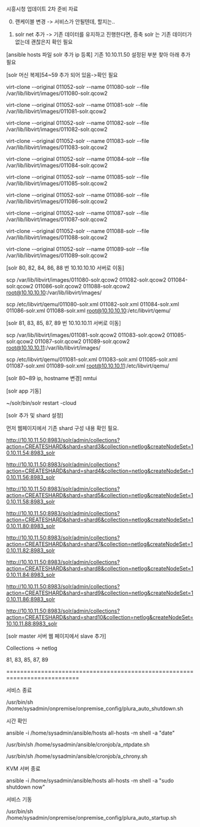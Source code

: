시흥시청 업데이트 2차 준비 자료

0. 랜케이블 변경 -> 서비스가 안될텐데, 할지는..

1. solr net 추가 -> 기존 데이터를 유지하고 진행한다면, 증축 solr 는 기존 데이터가 없는데 괜찮은지 확인 필요


[ansible hosts 파일 solr 추가 ip 등록]
기존 10.10.11.50 설정된 부분 찾아 아래 추가 필요

[solr 머신 복제]54~59 추가 되어 있음->확인 필요

virt-clone --original 011052-solr --name 011080-solr --file /var/lib/libvirt/images/011080-solr.qcow2

virt-clone --original 011052-solr --name 011081-solr --file /var/lib/libvirt/images/011081-solr.qcow2

virt-clone --original 011052-solr --name 011082-solr --file /var/lib/libvirt/images/011082-solr.qcow2

virt-clone --original 011052-solr --name 011083-solr --file /var/lib/libvirt/images/011083-solr.qcow2

virt-clone --original 011052-solr --name 011084-solr --file /var/lib/libvirt/images/011084-solr.qcow2

virt-clone --original 011052-solr --name 011085-solr --file /var/lib/libvirt/images/011085-solr.qcow2

virt-clone --original 011052-solr --name 011086-solr --file /var/lib/libvirt/images/011086-solr.qcow2

virt-clone --original 011052-solr --name 011087-solr --file /var/lib/libvirt/images/011087-solr.qcow2

virt-clone --original 011052-solr --name 011088-solr --file /var/lib/libvirt/images/011088-solr.qcow2

virt-clone --original 011052-solr --name 011089-solr --file /var/lib/libvirt/images/011089-solr.qcow2

[solr 80, 82, 84, 86, 88 번 10.10.10.10 서버로 이동]

scp /var/lib/libvirt/images/011080-solr.qcow2 011082-solr.qcow2 011084-solr.qcow2 011086-solr.qcow2 011088-solr.qcow2 root@10.10.10.10:/var/lib/libvirt/images/

scp /etc/libvirt/qemu/011080-solr.xml 011082-solr.xml 011084-solr.xml 011086-solr.xml 011088-solr.xml root@10.10.10.10:/etc/libvirt/qemu/

[solr 81, 83, 85, 87, 89 번 10.10.10.11 서버로 이동]

scp /var/lib/libvirt/images/011081-solr.qcow2 011083-solr.qcow2 011085-solr.qcow2 011087-solr.qcow2 011089-solr.qcow2 root@10.10.10.11:/var/lib/libvirt/images/

scp /etc/libvirt/qemu/011081-solr.xml 011083-solr.xml 011085-solr.xml 011087-solr.xml 011089-solr.xml root@10.10.10.11:/etc/libvirt/qemu/

[solr 80~89 ip, hostname 변경]
nmtui

[solr app 기동]

~/solr/bin/solr restart -cloud

[solr 추가 및 shard 설정]

먼저 웹페이지에서 기존 shard 구성 내용 확인 필요.

http://10.10.11.50:8983/solr/admin/collections?action=CREATESHARD&shard=shard3&collection=netlog&createNodeSet=10.10.11.54:8983_solr

http://10.10.11.50:8983/solr/admin/collections?action=CREATESHARD&shard=shard4&collection=netlog&createNodeSet=10.10.11.56:8983_solr

http://10.10.11.50:8983/solr/admin/collections?action=CREATESHARD&shard=shard5&collection=netlog&createNodeSet=10.10.11.58:8983_solr

http://10.10.11.50:8983/solr/admin/collections?action=CREATESHARD&shard=shard6&collection=netlog&createNodeSet=10.10.11.80:8983_solr

http://10.10.11.50:8983/solr/admin/collections?action=CREATESHARD&shard=shard7&collection=netlog&createNodeSet=10.10.11.82:8983_solr

http://10.10.11.50:8983/solr/admin/collections?action=CREATESHARD&shard=shard8&collection=netlog&createNodeSet=10.10.11.84:8983_solr

http://10.10.11.50:8983/solr/admin/collections?action=CREATESHARD&shard=shard9&collection=netlog&createNodeSet=10.10.11.86:8983_solr

http://10.10.11.50:8983/solr/admin/collections?action=CREATESHARD&shard=shard10&collection=netlog&createNodeSet=10.10.11.88:8983_solr

[solr master 서버 웹 페이지에서 slave 추가]

Collections -> netlog

81, 83, 85, 87, 89


===========================================================================

서비스 종료

/usr/bin/sh /home/sysadmin/onpremise/onpremise_config/plura_auto_shutdown.sh

시간 확인

ansible -i /home/sysadmin/ansible/hosts all-hosts -m shell -a "date"

/usr/bin/sh /home/sysadmin/ansible/cronjob/a_ntpdate.sh

/usr/bin/sh /home/sysadmin/ansible/cronjob/a_chrony.sh

KVM 서버 종료

ansible -i /home/sysadmin/ansible/hosts all-hosts -m shell -a "sudo shutdown now"

서비스 기동

/usr/bin/sh /home/sysadmin/onpremise/onpremise_config/plura_auto_startup.sh
